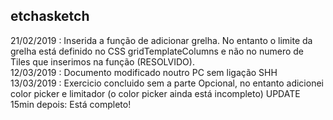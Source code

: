 ## etchasketch
21/02/2019 : Inserida a função de adicionar grelha. No entanto o limite da grelha está definido no CSS gridTemplateColumns e não no numero de Tiles que inserimos na função (RESOLVIDO).<br>
12/03/2019 : Documento modificado noutro PC sem ligação SHH<br>
13/03/2019 : Exercicio concluido sem a parte Opcional, no entanto adicionei color picker e limitador (o color picker ainda está incompleto) UPDATE 15min depois: Está completo!